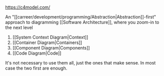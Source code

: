https://c4model.com/

An "[[carreer/development/programming/Abstraction|Abstraction]]-first" approach to diagramming [[Software Architecture]], where you zoom-in to the next level

1. [[System Context Diagram|Context]]
2. [[Container Diagram|Containers]]
3. [[Component Diagram|Components]]
4. [[Code Diagram|Code]]

It's not necessary to use them all, just the ones that make sense. In most case the two first are enough.
